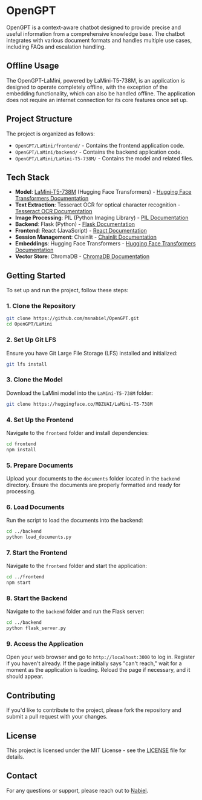 # OpenGPT

OpenGPT is a context-aware chatbot designed to provide precise and useful information from a comprehensive knowledge base. The chatbot integrates with various document formats and handles multiple use cases, including FAQs and escalation handling.

## Offline Usage

The OpenGPT-LaMini, powered by LaMini-T5-738M, is an application is designed to operate completely offline, with the exception of the embedding functionality, which can also be handled offline. The application does not require an internet connection for its core features once set up.

## Project Structure

The project is organized as follows:

- `OpenGPT/LaMini/frontend/` - Contains the frontend application code.
- `OpenGPT/LaMini/backend/` - Contains the backend application code.
- `OpenGPT/LaMini/LaMini-T5-738M/` - Contains the model and related files.



## Tech Stack

- **Model**: [LaMini-T5-738M](https://huggingface.co/MBZUAI/LaMini-T5-738M) (Hugging Face Transformers) - [Hugging Face Transformers Documentation](https://huggingface.co/docs/transformers/index)
- **Text Extraction**: Tesseract OCR for optical character recognition - [Tesseract OCR Documentation](https://github.com/tesseract-ocr/tesseract)
- **Image Processing**: PIL (Python Imaging Library) - [PIL Documentation](https://pillow.readthedocs.io/en/stable/)
- **Backend**: Flask (Python) - [Flask Documentation](https://flask.palletsprojects.com/en/latest/)
- **Frontend**: React (JavaScript) - [React Documentation](https://reactjs.org/docs/getting-started.html)
- **Session Management**: Chainlit - [Chainlit Documentation](https://docs.chainlit.io/)
- **Embeddings**: Hugging Face Transformers - [Hugging Face Transformers Documentation](https://huggingface.co/docs/transformers/index)
- **Vector Store**: ChromaDB - [ChromaDB Documentation](https://docs.trychroma.com/)


## Getting Started

To set up and run the project, follow these steps:

### 1. Clone the Repository

```bash
git clone https://github.com/msnabiel/OpenGPT.git
cd OpenGPT/LaMini
```

### 2. Set Up Git LFS

Ensure you have Git Large File Storage (LFS) installed and initialized:

```bash
git lfs install
```

### 3. Clone the Model

Download the LaMini model into the `LaMini-T5-738M` folder:

```bash
git clone https://huggingface.co/MBZUAI/LaMini-T5-738M
```

### 4. Set Up the Frontend

Navigate to the `frontend` folder and install dependencies:

```bash
cd frontend
npm install
```

### 5. Prepare Documents

Upload your documents to the `documents` folder located in the `backend` directory. Ensure the documents are properly formatted and ready for processing.

### 6. Load Documents

Run the script to load the documents into the backend:

```bash
cd ../backend
python load_documents.py
```

### 7. Start the Frontend

Navigate to the `frontend` folder and start the application:

```bash
cd ../frontend
npm start
```

### 8. Start the Backend

Navigate to the `backend` folder and run the Flask server:

```bash
cd ../backend
python flask_server.py
```

### 9. Access the Application

Open your web browser and go to `http://localhost:3000` to log in. Register if you haven't already. If the page initially says "can't reach," wait for a moment as the application is loading. Reload the page if necessary, and it should appear.

## Contributing

If you'd like to contribute to the project, please fork the repository and submit a pull request with your changes.

## License

This project is licensed under the MIT License - see the [LICENSE](LICENSE) file for details.

## Contact

For any questions or support, please reach out to [Nabiel](mailto:msyednabiel@gmail.com).
